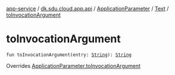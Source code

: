 [app-service](../../../index.md) / [dk.sdu.cloud.app.api](../../index.md) / [ApplicationParameter](../index.md) / [Text](index.md) / [toInvocationArgument](./to-invocation-argument.md)

# toInvocationArgument

`fun toInvocationArgument(entry: `[`String`](https://kotlinlang.org/api/latest/jvm/stdlib/kotlin/-string/index.html)`): `[`String`](https://kotlinlang.org/api/latest/jvm/stdlib/kotlin/-string/index.html)

Overrides [ApplicationParameter.toInvocationArgument](../to-invocation-argument.md)

